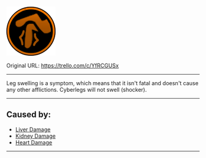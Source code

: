 ![tile012(2).png\|200](./Leg%20Swelling%20-%20Attachments/6718845db30472d958dd7a93.png)

Original URL: https://trello.com/c/YfRCGUSx

---

Leg swelling is a symptom, which means that it isn't fatal and doesn't cause any other afflictions. Cyberlegs will not swell (shocker).

---

## Caused by:

- [Liver Damage](../Torso/Liver%20Damage.md)
- [Kidney Damage](../Torso/Kidney%20Damage.md)
- [Heart Damage](../Heart/Heart%20Damage.md)

---

